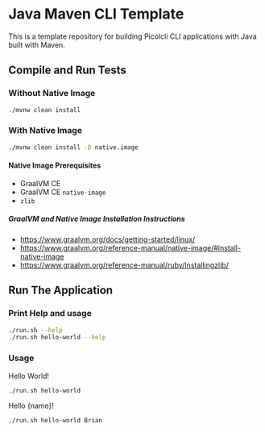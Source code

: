 # Java Maven CLI Template

This is a template repository for building Picolcli CLI applications with Java built with Maven.

## Compile and Run Tests

### Without Native Image
```sh
./mvnw clean install
```

### With Native Image
```sh
./mvnw clean install -D native.image
```

#### Native Image Prerequisites
- GraalVM CE
- GraalVM CE `native-image`
- `zlib`

##### GraalVM and Native Image Installation Instructions
- https://www.graalvm.org/docs/getting-started/linux/
- https://www.graalvm.org/reference-manual/native-image/#install-native-image
- https://www.graalvm.org/reference-manual/ruby/Installingzlib/

## Run The Application

### Print Help and usage
```sh
./run.sh --help
./run.sh hello-world --help
```
### Usage

Hello World!
```sh
./run.sh hello-world
```

Hello {name}!
```sh
./run.sh hello-world Brian
```